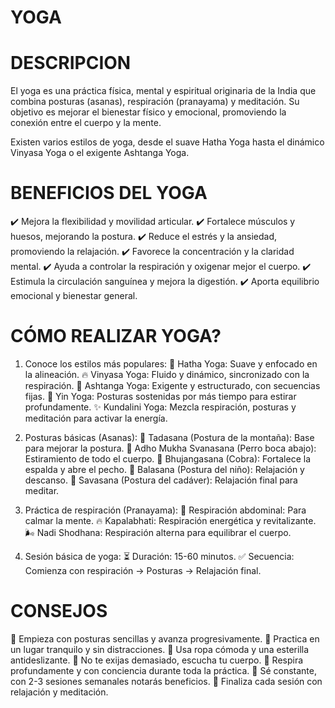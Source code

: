 # YOGA 

# DESCRIPCION 
El yoga es una práctica física, mental y espiritual originaria de la India que combina posturas (asanas), respiración (pranayama) y meditación. Su objetivo es mejorar el bienestar físico y emocional, promoviendo la conexión entre el cuerpo y la mente.

Existen varios estilos de yoga, desde el suave Hatha Yoga hasta el dinámico Vinyasa Yoga o el exigente Ashtanga Yoga.

 # BENEFICIOS DEL YOGA
✔️ Mejora la flexibilidad y movilidad articular.
✔️ Fortalece músculos y huesos, mejorando la postura.
✔️ Reduce el estrés y la ansiedad, promoviendo la relajación.
✔️ Favorece la concentración y la claridad mental.
✔️ Ayuda a controlar la respiración y oxigenar mejor el cuerpo.
✔️ Estimula la circulación sanguínea y mejora la digestión.
✔️ Aporta equilibrio emocional y bienestar general.

# CÓMO REALIZAR YOGA?
1. Conoce los estilos más populares:
🌿 Hatha Yoga: Suave y enfocado en la alineación.
🔥 Vinyasa Yoga: Fluido y dinámico, sincronizado con la respiración.
💪 Ashtanga Yoga: Exigente y estructurado, con secuencias fijas.
🧘 Yin Yoga: Posturas sostenidas por más tiempo para estirar profundamente.
✨ Kundalini Yoga: Mezcla respiración, posturas y meditación para activar la energía.

2. Posturas básicas (Asanas):
🔹 Tadasana (Postura de la montaña): Base para mejorar la postura.
🔹 Adho Mukha Svanasana (Perro boca abajo): Estiramiento de todo el cuerpo.
🔹 Bhujangasana (Cobra): Fortalece la espalda y abre el pecho.
🔹 Balasana (Postura del niño): Relajación y descanso.
🔹 Savasana (Postura del cadáver): Relajación final para meditar.

3. Práctica de respiración (Pranayama):
💨 Respiración abdominal: Para calmar la mente.
🔥 Kapalabhati: Respiración energética y revitalizante.
🌬️ Nadi Shodhana: Respiración alterna para equilibrar el cuerpo.

4. Sesión básica de yoga:
⏳ Duración: 15-60 minutos.
✅ Secuencia: Comienza con respiración → Posturas → Relajación final.

# CONSEJOS 
🔹 Empieza con posturas sencillas y avanza progresivamente.
🔹 Practica en un lugar tranquilo y sin distracciones.
🔹 Usa ropa cómoda y una esterilla antideslizante.
🔹 No te exijas demasiado, escucha tu cuerpo.
🔹 Respira profundamente y con conciencia durante toda la práctica.
🔹 Sé constante, con 2-3 sesiones semanales notarás beneficios.
🔹 Finaliza cada sesión con relajación y meditación.